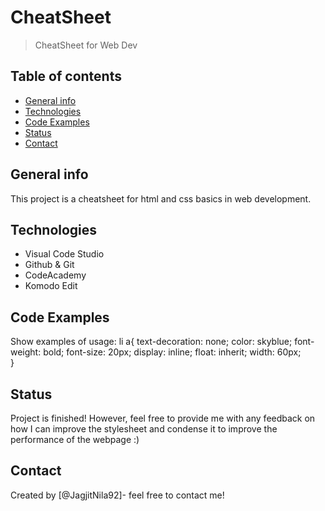 # CheatSheet
> CheatSheet for Web Dev

## Table of contents
* [General info](#general-info)
* [Technologies](#technologies)
* [Code Examples](#code-examples)
* [Status](#status)
* [Contact](#contact)

## General info
This project is a cheatsheet for html and css basics in web development. 

## Technologies
* Visual Code Studio 
* Github & Git
* CodeAcademy 
* Komodo Edit

## Code Examples
Show examples of usage:
li a{
	text-decoration: none;
	color: skyblue;
	font-weight: bold;
	font-size: 20px;
	display: inline;
	float: inherit;
	width: 60px;	
}

## Status
Project is finished! 
However, feel free to provide me with any feedback on how I can improve the stylesheet and condense it to improve the performance of the webpage :) 

## Contact
Created by [@JagjitNila92]- feel free to contact me!
